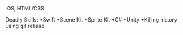 iOS, HTML/CSS

Deadly Skills:
*Swift
*Scene Kit
*Sprite Kit
*C#
*Unity
*Killing history using git rebase
